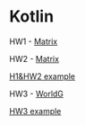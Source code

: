 # Kotlin

HW1 - [Matrix](https://github.com/DumDereDum/Kotlin/blob/main/Matrix/src/Complex.kt)

HW2 - [Matrix](https://github.com/DumDereDum/Kotlin/blob/main/Matrix/src/Matrix.kt)

[H1&HW2 example](https://github.com/DumDereDum/Kotlin/blob/main/Matrix/src/Main.kt)

HW3 - [WorldG](https://github.com/DumDereDum/Kotlin/blob/main/WordsG/src/Main.kt)

[HW3 example](https://github.com/DumDereDum/Kotlin/blob/main/WordsG/README.md)
